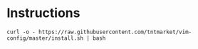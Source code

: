 Instructions
============

`curl -o - https://raw.githubusercontent.com/tntmarket/vim-config/master/install.sh | bash`
